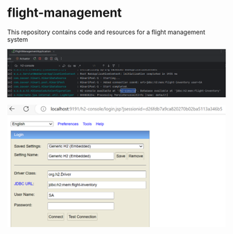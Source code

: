 # flight-management
This repository contains code and resources for a flight management system

![img.png](ext-resources/img.png)


![img_1.png](ext-resources/img_1.png)